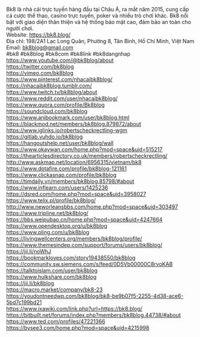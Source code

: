 Bk8 là nhà cái trực tuyến hàng đầu tại Châu Á, ra mắt năm 2015, cung cấp cá cược thể thao, casino trực tuyến, poker và nhiều trò chơi khác. Bk8 nổi bật với giao diện thân thiện và hệ thống bảo mật cao, đảm bảo an toàn cho người chơi.<br/>
Website: <a href="https://bk8.blog/">https://bk8.blog/</a><br/>
Địa chỉ: 198/2A1 Lạc Long Quân, Phường 8, Tân Bình, Hồ Chí Minh, Việt Nam<br/>
Email: bk8blog@gmail.com<br/>
#bk8 #bk8blog #bk8com #bk8link #bk8dangnhap<br/>
<a href="https://www.youtube.com/@bk8blog/about">https://www.youtube.com/@bk8blog/about</a><br/>
<a href="https://twitter.com/bk8blog">https://twitter.com/bk8blog</a><br/>
<a href="https://vimeo.com/bk8blog">https://vimeo.com/bk8blog</a><br/>
<a href="https://www.pinterest.com/nhacaibk8blog/">https://www.pinterest.com/nhacaibk8blog/</a><br/>
<a href="https://nhacaibk8blog.tumblr.com/">https://nhacaibk8blog.tumblr.com/</a><br/>
<a href="https://www.twitch.tv/bk8blog/about">https://www.twitch.tv/bk8blog/about</a><br/>
<a href="https://www.reddit.com/user/nhacaibk8blog/">https://www.reddit.com/user/nhacaibk8blog/</a><br/>
<a href="https://www.quora.com/profile/Bk8blog">https://www.quora.com/profile/Bk8blog</a><br/>
<a href="https://soundcloud.com/bk8blog">https://soundcloud.com/bk8blog</a><br/>
<a href="https://www.anibookmark.com/user/bk8blog.html">https://www.anibookmark.com/user/bk8blog.html</a><br/>
<a href="https://blackmod.net/members/bk8blog.879872/about">https://blackmod.net/members/bk8blog.879872/about</a><br/>
<a href="https://www.iglinks.io/robertscheckrectling-wgm">https://www.iglinks.io/robertscheckrectling-wgm</a><br/>
<a href="https://gitlab.vuhdo.io/bk8blog">https://gitlab.vuhdo.io/bk8blog</a><br/>
<a href="https://hangoutshelp.net/user/bk8blog/wall">https://hangoutshelp.net/user/bk8blog/wall</a><br/>
<a href="https://www.okaywan.com/home.php?mod=space&uid=515217">https://www.okaywan.com/home.php?mod=space&uid=515217</a><br/>
<a href="https://thearticlesdirectory.co.uk/members/robertscheckrectling/">https://thearticlesdirectory.co.uk/members/robertscheckrectling/</a><br/>
<a href="http://www.askmap.net/location/6956315/vietnam/bk8">http://www.askmap.net/location/6956315/vietnam/bk8</a><br/>
<a href="https://www.dotafire.com/profile/bk8blog-121161">https://www.dotafire.com/profile/bk8blog-121161</a><br/>
<a href="https://www.clickasnap.com/profile/bk8blog">https://www.clickasnap.com/profile/bk8blog</a><br/>
<a href="https://timdaily.vn/members/bk8blog.85798/#about">https://timdaily.vn/members/bk8blog.85798/#about</a><br/>
<a href="https://www.inflearn.com/users/1425236">https://www.inflearn.com/users/1425236</a><br/>
<a href="https://dsred.com/home.php?mod=space&uid=3958027">https://dsred.com/home.php?mod=space&uid=3958027</a><br/>
<a href="https://www.telix.pl/profile/bk8blog/">https://www.telix.pl/profile/bk8blog/</a><br/>
<a href="http://www.neworleansbbs.com/home.php?mod=space&uid=303497">http://www.neworleansbbs.com/home.php?mod=space&uid=303497</a><br/>
<a href="https://www.tripline.net/bk8blog/">https://www.tripline.net/bk8blog/</a><br/>
<a href="https://bbs.weipubao.cn/home.php?mod=space&uid=4247664">https://bbs.weipubao.cn/home.php?mod=space&uid=4247664</a><br/>
<a href="https://www.opendesktop.org/u/bk8blog">https://www.opendesktop.org/u/bk8blog</a><br/>
<a href="https://www.pling.com/u/bk8blog">https://www.pling.com/u/bk8blog</a><br/>
<a href="https://livingwellcenters.org/members/bk8blog/profile/">https://livingwellcenters.org/members/bk8blog/profile/</a><br/>
<a href="https://www.themesindep.com/support/forums/users/bk8blog/">https://www.themesindep.com/support/forums/users/bk8blog/</a><br/>
<a href="https://jii.li/noWhJ">https://jii.li/noWhJ</a><br/>
<a href="https://bookmarkloves.com/story19438550/bk8blog">https://bookmarkloves.com/story19438550/bk8blog</a><br/>
<a href="https://community.sw.siemens.com/s/feed/0D5Vb00000C8rvoKAB">https://community.sw.siemens.com/s/feed/0D5Vb00000C8rvoKAB</a><br/>
<a href="https://talktoislam.com/user/bk8blog">https://talktoislam.com/user/bk8blog</a><br/>
<a href="https://www.hulkshare.com/bk8blog">https://www.hulkshare.com/bk8blog</a><br/>
<a href="https://jii.li/bk8blog">https://jii.li/bk8blog</a><br/>
<a href="https://macro.market/company/bk8-23">https://macro.market/company/bk8-23</a><br/>
<a href="https://youdontneedwp.com/bk8blog/bk8-be9b07f5-2255-4d38-ace6-5bd7c199bd21">https://youdontneedwp.com/bk8blog/bk8-be9b07f5-2255-4d38-ace6-5bd7c199bd21</a><br/>
<a href="https://www.ixawiki.com/link.php?url=https://bk8.blog/">https://www.ixawiki.com/link.php?url=https://bk8.blog/</a><br/>
<a href="https://bitbuilt.net/forums/index.php?members/bk8blog.44738/#about">https://bitbuilt.net/forums/index.php?members/bk8blog.44738/#about</a><br/>
<a href="https://www.ted.com/profiles/47221366">https://www.ted.com/profiles/47221366</a><br/>
<a href="https://bysee3.com/home.php?mod=space&uid=4215998">https://bysee3.com/home.php?mod=space&uid=4215998</a><br/>